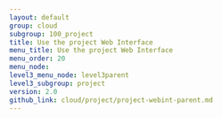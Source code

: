 ```yaml
---
layout: default
group: cloud
subgroup: 100_project
title: Use the project Web Interface
menu_title: Use the project Web Interface
menu_order: 20
menu_node: 
level3_menu_node: level3parent
level3_subgroup: project
version: 2.0
github_link: cloud/project/project-webint-parent.md
---
```


